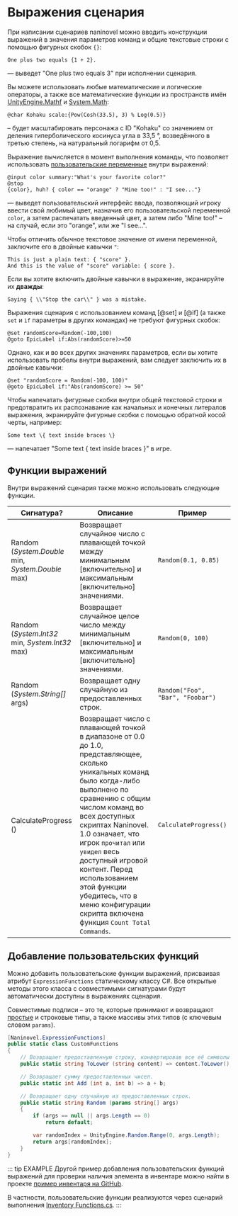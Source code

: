 ﻿# Выражения сценария

При написании сценариев naninovel можно вводить конструкции выражений в значения параметров команд и общие текстовые строки с помощью фигурных скобок `{}`:

```nani
One plus two equals {1 + 2}.
```

— выведет "One plus two equals 3" при исполнении сценария.

Вы можете использовать любые математические и логические операторы, а также все математические функции из пространств имён [UnityEngine.Mathf](https://docs.unity3d.com/ScriptReference/Mathf.html) и [System.Math](https://docs.microsoft.com/en-us/dotnet/api/system.math#methods):

```nani
@char Kohaku scale:{Pow(Cosh(33.5), 3) % Log(0.5)}
```

– будет масштабировать персонажа с ID "Kohaku" со значением от деления гиперболического косинуса угла в 33,5 °, возведённого в третью степень, на натуральный логарифм от 0,5.

Выражение вычисляется в момент выполнения команды, что позволяет использовать [пользовательские переменные](/ru/guide/custom-variables) внутри выражений:

```nani
@input color summary:"What's your favorite color?"
@stop
{color}, huh? { color == "orange" ? "Mine too!" : "I see..."}
```

— выведет пользовательский интерфейс ввода, позволяющий игроку ввести свой любимый цвет, назначив его пользовательской переменной `color`, а затем распечатать введенный цвет, а затем либо "Mine too!" – на случай, если это "orange", или же "I see...".

Чтобы отличить обычное текстовое значение от имени переменной, заключите его в двойные кавычки `"`:

```nani
This is just a plain text: { "score" }.
And this is the value of "score" variable: { score }.
```

Если вы хотите включить двойные кавычки в выражение, экранируйте их **дважды**:

```nani
Saying { \\"Stop the car\\" } was a mistake.
```

Выражения сценария с использованием команд [@set] и [@if] (а также `set` и `if` параметры в других командах) не требуют фигурных скобок:

```nani
@set randomScore=Random(-100,100)
@goto EpicLabel if:Abs(randomScore)>=50
```

Однако, как и во всех других значениях параметров, если вы хотите использовать пробелы внутри выражений, вам следует заключить их в двойные кавычки:

```nani
@set "randomScore = Random(-100, 100)"
@goto EpicLabel if:"Abs(randomScore) >= 50"
```

Чтобы напечатать фигурные скобки внутри общей текстовой строки и предотвратить их распознавание как начальных и конечных литералов выражения, экранируйте фигурные скобки с помощью обратной косой черты, например:

```nani
Some text \{ text inside braces \}
```

— напечатает "Some text { text inside braces }" в игре.

## Функции выражений

Внутри выражений сценария также можно использовать следующие функции.

<div class="config-table">

Сигнатура? | Описание | Пример
--- | --- | ---
Random (*System.Double* min, *System.Double* max) | Возвращает случайное число с плавающей точкой между минимальным [включительно] и максимальным [включительно] значениями. | `Random(0.1, 0.85)`
Random (*System.Int32* min, *System.Int32* max) | Возвращает случайное целое число между минимальным [включительно] и максимальным [включительно] значениями. | `Random(0, 100)`
Random (*System.String[]* args) | Возвращает одну случайную из предоставленных строк. | `Random("Foo", "Bar", "Foobar")`
CalculateProgress () | Возвращает число с плавающей точкой в диапазоне от 0.0 до 1.0, представляющее, сколько уникальных команд было когда-либо выполнено по сравнению с общим числом команд во всех доступных скриптах Naninovel. 1.0 означает, что игрок `прочитал` или `увидел` весь доступный игровой контент. Перед использованием этой функции убедитесь, что в меню конфигурации скрипта включена функция `Count Total Commands`. | `CalculateProgress()`

</div>

## Добавление пользовательских функций

Можно добавить пользовательские функции выражений, присваивая атрибут `ExpressionFunctions` статическому классу C#. Все открытые методы этого класса с совместимыми сигнатурами будут автоматически доступны в выражениях сценария.

Совместимые подписи – это те, которые принимают и возвращают [простые](https://docs.microsoft.com/en-us/dotnet/csharp/language-reference/keywords/value-types#simple-types) и строковые типы, а также массивы этих типов (с ключевым словом `params`).

```csharp
[Naninovel.ExpressionFunctions]
public static class CustomFunctions
{
	// Возвращает предоставленную строку, конвертировав все её символы в нижний регистр.
    public static string ToLower (string content) => content.ToLower();

    // Возвращает сумму предоставленных чисел.
    public static int Add (int a, int b) => a + b;

    // Возвращает одну случайную из предоставленных строк.
    public static string Random (params string[] args)
	{
		if (args == null || args.Length == 0)
			return default;

        var randomIndex = UnityEngine.Random.Range(0, args.Length);
		return args[randomIndex];
	}
}
```

::: tip EXAMPLE
Другой пример добавления пользовательских функций выражений для проверки наличия элемента в инвентаре можно найти в проекте [пример инвентаря на GitHub](https://github.com/Naninovel/Inventory).

В частности, пользовательские функции реализуются через сценарий выполнения [Inventory Functions.cs](https://github.com/Naninovel/Inventory/blob/master/Assets/NaninovelInventory/Runtime/InventoryFunctions.cs).
:::
